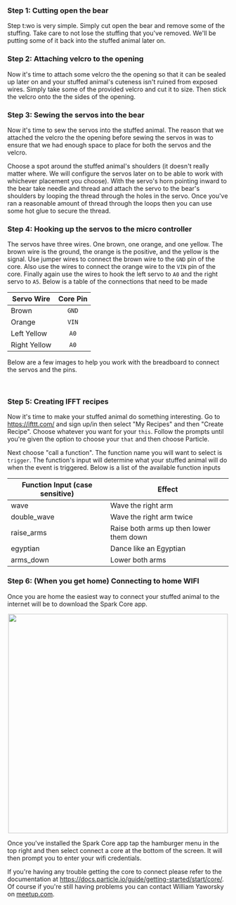 ### Step 1: Cutting open the bear

Step t:wo is very simple.  Simply cut open the bear and remove some of the
stuffing.  Take care to not lose the stuffing that you've removed.  We'll be
putting some of it back into the stuffed animal later on.

### Step 2: Attaching velcro to the opening

Now it's time to attach some velcro the the opening so that it can be sealed up
later on and your stuffed animal's cuteness isn't ruined from exposed wires.
Simply take some of the provided velcro and cut it to size.  Then stick the
velcro onto the the sides of the opening.

### Step 3: Sewing the servos into the bear

Now it's time to sew the servos into the stuffed animal.  The reason that we
attached the velcro the the opening before sewing the servos in was to ensure
that we had enough space to place for both the servos and the velcro.

Choose a spot around the stuffed animal's shoulders (it doesn't really matter
where.  We will configure the servos later on to be able to work with whichever
placement you choose).  With the servo's horn pointing inward to the bear take
needle and thread and attach the servo to the bear's shoulders by looping the
thread through the holes in the servo.  Once you've ran a reasonable amount of
thread through the loops then you can use some hot glue to secure the thread.

### Step 4: Hooking up the servos to the micro controller

The servos have three wires.  One brown, one orange, and one yellow.  The brown
wire is the ground, the orange is the positive, and the yellow is the signal.
Use jumper wires to connect the brown wire to the `GND` pin of the core.  Also
use the wires to connect the orange wire to the `VIN` pin of the core.  Finally
again use the wires to hook the left servo to `A0` and the right servo to `A5`.
Below is a table of the connections that need to be made

| Servo Wire        | Core Pin |
| ------------- |:-------------:|
| Brown      | `GND` |
| Orange      | `VIN`      |
| Left Yellow | `A0` |
| Right Yellow | `A0` |

Below are a few images to help you work with the breadboard to connect the
servos and the pins.

<div style="text-align:center">
  <img src="{{ site.baseurl }}/public/img/bb1.png" alt="">
  <img src="{{ site.baseurl }}/public/img/bb2.png" alt="">
</div>

### Step 5: Creating IFFT recipes

Now it's time to make your stuffed animal do something interesting.  Go to
<a href="https://ifttt.com/" target="_blank">https://ifttt.com/</a> and sign
up/in then select "My Recipes" and then "Create Recipe".  Choose whatever you
want for your `this`.  Follow the prompts until you're given the option to
choose your `that` and then choose Particle.

Next choose "call a function".  The function name you will want to select is
`trigger`.  The function's input will determine what your stuffed animal will do
when the event is triggered.  Below is a list of the available function inputs

|Function Input (case sensitive)      | Effect                                                                           |
|---------------------|----------------------------------------------------------------------------------|
| wave      | Wave the right arm |
|double_wave | Wave the right arm twice |
|raise_arms | Raise both arms up then lower them down |
| egyptian | Dance like an Egyptian |
| arms_down | Lower both arms |

### Step 6: (When you get home) Connecting to home WIFI

Once you are home the easiest way to connect your stuffed animal to the internet
will be to download the Spark Core app.

<div style="text-align:center">
  <img src="{{ site.baseurl }}/public/img/downloading_app.png" style="height:500px" alt="">
</div>

Once you've installed the Spark Core app tap the hamburger menu in the top right
and then select connect a core at the bottom of the screen.  It will then prompt
you to enter your wifi credentials.

If you're having any trouble getting the core to connect please refer to the
documentation at
<a href="https://docs.particle.io/guide/getting-started/start/core/" target="_blank">https://docs.particle.io/guide/getting-started/start/core/</a>.
Of course if you're still having problems you can contact William Yaworsky on
<a href="http://meetup.com" target="_blank">meetup.com</a>.
